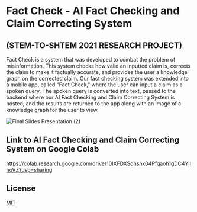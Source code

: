 # Fact Check - AI Fact Checking and Claim Correcting System
## (STEM-TO-SHTEM 2021 RESEARCH PROJECT)
Fact Check is a system that was developed to combat the problem of misinformation. This system checks how valid an inputted claim is, corrects the claim to make it factually accurate, and provides the user a knowledge graph on the corrected claim. Our fact checking system was extended into a mobile app, called "Fact Check," where the user can input a claim as a spoken query. The spoken query is converted into text, passed to the backend where our AI Fact Checking and Claim Correcting System is hosted, and the results are returned to the app along with an image of a knowledge graph for the user to view.

![Final Slides Presentation (2)](https://user-images.githubusercontent.com/54965675/128821417-e6f3fac8-309c-4e60-a00a-572ed3f4208b.png)
## Link to AI Fact Checking and Claim Correcting System on Google Colab
https://colab.research.google.com/drive/10IXFDXSqhshx04Pfqaoh1gDC4YjlhoVZ?usp=sharing
## License
[MIT](https://choosealicense.com/licenses/mit/)
